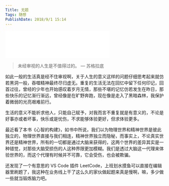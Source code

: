 ```yaml
---
Title: 无题
Tags: 随想
PublishDate: 2018/9/1 15:14
---
```


<iframe frameborder="no" border="0" marginwidth="0" marginheight="0" width=330 height=86 src="//music.163.com/outchain/player?type=2&id=989418&auto=1&height=66"></iframe>

> 未经审视的人生是不值得过的。 — 苏格拉底

如此一般的生活真是经不住审视啊，关于人生的意义这样的问题仔细思考起来就仿若黑洞一般，吞噬精神最终尽归虚无。重复的生活无法在回忆中留下任何印记，回首过往，曾经的少年也开始感叹着岁月无情，那些不堪的记忆仿若发生在昨日，那些快乐的记忆渐行渐远，曾经像是在旷野奔跑，现在像是走入了黑暗森林，我保护着微弱的光亮艰难前行。

生活的意义不能祈求他人，只能自己赋予，对我而言不重复就是有意义的，不论是好事亦或者坏事，快乐或是忧伤，不求能够体验更好，但求体验更多。

最近看了本书《心智的构建》，如书中所说，我们以为物理世界和精神世界是彼此独立的，物理世界直接与我们相连，精神世界独立而隐秘，而事实上，不论真实世界还是精神世界，所有的一切都是通过大脑来获得的，这两个世界的差异其实是一种错觉，对那些大脑受损伤的人这种界限更加模糊。我们是透过大脑这一代理来体验世界的，而这个代理有时候并不可靠，它会受伤，也会被欺骗。

还发现了一个有意思的 VS Code 插件 LeetCode，上班划水摸鱼可以直接在编辑器里刷题了，我这种在业务线上干了这么久的家伙做起题来真是慢啊，嘛，多少做一些就当锻炼脑力吧。
